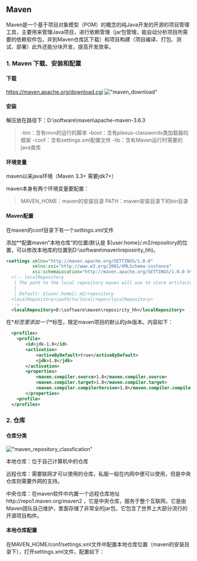## Maven
Maven是一个基于项目对象模型（POM）的概念的纯Java开发的开源的项目管理工具，主要用来管理Java项目，进行依赖管理（jar包管理，能自动分析项目所需要的依赖软件包，并到Maven仓库区下载）和项目构建（项目编译、打包、测试、部署）此外还能分块开发，提高开发效率。

### 1. Maven 下载、安装和配置
#### 下载
https://maven.apache.org/download.cgi
!["maven_download"](/images/maven_download.png)

#### 安装
解压放在路径下：D:\software\maven\apache-maven-3.6.3

>-bin：含有mvn的运行的脚本
>-boot：含有plexus-classwords类加载器的框架
>-conf：含有settings.xml配置文件
>-lib：含有Maven运行时需要的java类库

####  环境变量
maven以来java环境（Maven 3.3+ 需要jdk7+）

maven本身有两个环境变量要配置：
>MAVEN_HOME：maven的安装目录
>PATH：maven安装目录下的bin目录

#### Maven配置
在maven的conf目录下有一个*settings.xml*文件

添加*<localRepository>*配置maven“本地仓库“的位置(默认是 ${user.home}/.m2/repository的位置，可以修改本地库的位置到D:\software\maven\reposirity_hh)。

```xml
<settings xmlns="http://maven.apache.org/SETTINGS/1.0.0"
          xmlns:xsi="http://www.w3.org/2001/XMLSchema-instance"
          xsi:schemaLocation="http://maven.apache.org/SETTINGS/1.0.0 http://maven.apache.org/xsd/settings-1.0.0.xsd">
  <!-- localRepository
   | The path to the local repository maven will use to store artifacts.
   |
   | Default: ${user.home}/.m2/repository
  <localRepository>/path/to/local/repo</localRepository>
  -->
  <localRepository>D:\software\maven\reposirity_hh</localRepository>
```

在*<profiles>*标签里添加一个*<profile>*标签，限定maven项目的默认的jdk版本。内容如下：
```xml
  <profiles>
	<profile>  
    　　<id>jdk-1.8</id>    
    　　<activation>   
        　　<activeByDefault>true</activeByDefault>    
        　　<jdk>1.8</jdk>   
   　　 </activation>    
   　　 <properties>   
       　　 <maven.compiler.source>1.8</maven.compiler.source>    
       　　 <maven.compiler.target>1.8</maven.compiler.target>    
       　　 <maven.compiler.compilerVersion>1.8</maven.compiler.compilerVersion>   
   　　 </properties>   
	<profile>
  </profiles>
```

### 2. 仓库
#### 仓库分类
!["maven_repository_classfication"](/images/maven_repository_classification.png)

本地仓库：位于自己计算机中的仓库

远程仓库：需要联网才可以使用的仓库，私服一般在内网中便可以使用，但是中央仓库则需要外网的支持。

中央仓库：在maven软件中内置一个远程仓库地址http://repo1.maven.org/maven2 ，它是中央仓库，服务于整个互联网，它是由Maven团队自己维护，里面存储了非常全的jar包，它包含了世界上大部分流行的开源项目构件。

#### 本地仓库配置

在MAVEN_HOME/conf/settings.xml文件中配置本地仓库位置（maven的安装目录下），打开settings.xml文件，配置如下：





